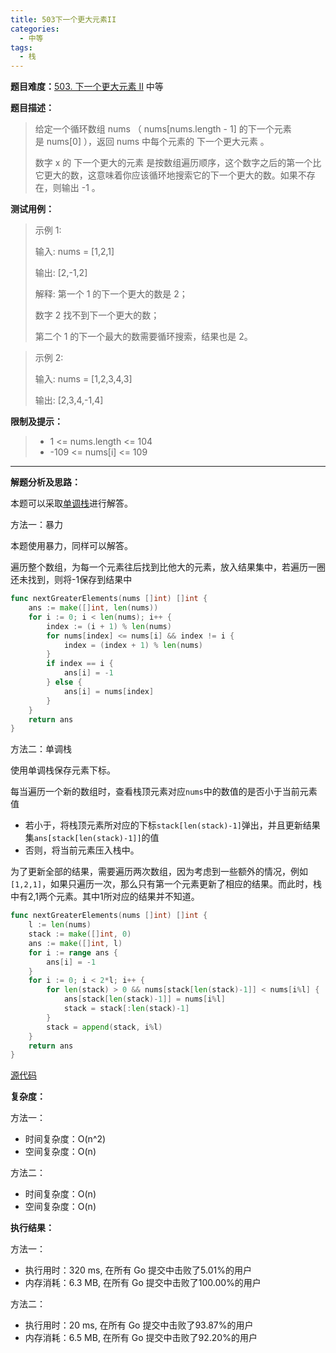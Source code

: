 ```yaml
---
title: 503下一个更大元素II
categories:
  - 中等
tags:
  - 栈
---
```


**题目难度：**[503. 下一个更大元素 II](https://leetcode.cn/problems/next-greater-element-ii/) 中等

**题目描述：**

> 给定一个循环数组 nums （ nums[nums.length - 1] 的下一个元素是 nums[0] ），返回 nums 中每个元素的 下一个更大元素 。
>
> 数字 x 的 下一个更大的元素 是按数组遍历顺序，这个数字之后的第一个比它更大的数，这意味着你应该循环地搜索它的下一个更大的数。如果不存在，则输出 -1 。


**测试用例：**

> 示例 1:
> 
> 输入: nums = [1,2,1]
> 
> 输出: [2,-1,2]
> 
> 解释: 第一个 1 的下一个更大的数是 2；
> 
> 数字 2 找不到下一个更大的数；
> 
> 第二个 1 的下一个最大的数需要循环搜索，结果也是 2。

> 示例 2:
> 
> 输入: nums = [1,2,3,4,3]
> 
> 输出: [2,3,4,-1,4]


**限制及提示：**
> - 1 <= nums.length <= 104
> - -109 <= nums[i] <= 109

---
**解题分析及思路：**

本题可以采取[单调栈](../pages/MonotonicStack)进行解答。

方法一：暴力

本题使用暴力，同样可以解答。

遍历整个数组，为每一个元素往后找到比他大的元素，放入结果集中，若遍历一圈还未找到，则将-1保存到结果中
```go
func nextGreaterElements(nums []int) []int {
	ans := make([]int, len(nums))
	for i := 0; i < len(nums); i++ {
		index := (i + 1) % len(nums)
		for nums[index] <= nums[i] && index != i {
			index = (index + 1) % len(nums)
		}
		if index == i {
			ans[i] = -1
		} else {
			ans[i] = nums[index]
		}
	}
	return ans
}
```


方法二：单调栈

使用单调栈保存元素下标。

每当遍历一个新的数组时，查看栈顶元素对应`nums`中的数值的是否小于当前元素值

- 若小于，将栈顶元素所对应的下标`stack[len(stack)-1]`弹出，并且更新结果集`ans[stack[len(stack)-1]]`的值
- 否则，将当前元素压入栈中。

为了更新全部的结果，需要遍历两次数组，因为考虑到一些额外的情况，例如`[1,2,1]`，如果只遍历一次，那么只有第一个元素更新了相应的结果。而此时，栈中有2,1两个元素。其中1所对应的结果并不知道。
```go
func nextGreaterElements(nums []int) []int {
	l := len(nums)
	stack := make([]int, 0)
	ans := make([]int, l)
	for i := range ans {
		ans[i] = -1
	}
	for i := 0; i < 2*l; i++ {
		for len(stack) > 0 && nums[stack[len(stack)-1]] < nums[i%l] {
			ans[stack[len(stack)-1]] = nums[i%l]
			stack = stack[:len(stack)-1]
		}
		stack = append(stack, i%l)
	}
	return ans
}
```


[源代码](https://github.com/lomtom/algorithm-go/blob/main/leetcode/503下一个更大元素II_test.go)

**复杂度：**

方法一：
- 时间复杂度：O(n^2)
- 空间复杂度：O(n)

方法二：
- 时间复杂度：O(n)
- 空间复杂度：O(n)

**执行结果：**

方法一：
- 执行用时：320 ms, 在所有 Go 提交中击败了5.01%的用户 
- 内存消耗：6.3 MB, 在所有 Go 提交中击败了100.00%的用户

方法二：
- 执行用时：20 ms, 在所有 Go 提交中击败了93.87%的用户
- 内存消耗：6.5 MB, 在所有 Go 提交中击败了92.20%的用户
